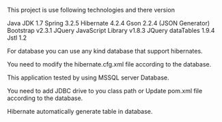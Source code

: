 This project is use following technologies and there version

Java JDK 1.7
Spring 3.2.5
Hibernate 4.2.4
Gson  2.2.4 (JSON Generator)
Bootstrap v2.3.1
JQuery JavaScript Library v1.8.3
JQuery dataTables 1.9.4
Jstl  1.2
 
For database you can use any kind database that support hibernates.

You need to modify the hibernate.cfg.xml file according to the database. 

This application tested by using MSSQL server Database.

You need to add JDBC drive to you class path or Update pom.xml file according to the database.

Hibernate automatically generate table in database.
